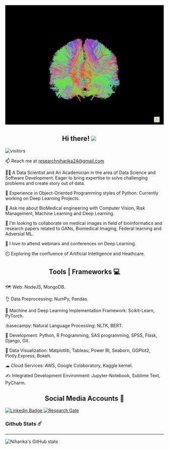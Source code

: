  <img height="380" width="1400" src="https://github.com/niharikatewari/niharikatewari/blob/main/brain.gif" style="max-width: 100%;" data-target="animated-image.originalImage">

<h2 align="center"> Hi there! <img src="https://camo.githubusercontent.com/fb070d9f71a64edbafed08519130d75e7e0a0a69665d50d94ad095157f702e59/68747470733a2f2f6d656469612e67697068792e636f6d2f6d656469612f6d47634e6a736657416a593541455a4e77362f67697068792e676966" data-canonical-src="https://media.giphy.com/media/mGcNjsfWAjY5AEZNw6/giphy.gif" style="width: 50px; display: inline-block;" data-target="animated-image.originalImage"> </h2>

![visitors](https://visitor-badge.glitch.me/badge?page_id=page.id&left_color=black&right_color=blue) 
 
📫 Reach me at researchniharika24@gmail.com
 
👩‍🔬 A Data Scientist and An Academician in the area of Data Science and Software Development. Eager to bring expertise to solve challenging problems and create story out of data.

🌱 Experience in Object-Oriented Programming styles of Python. Currently working on Deep Learning Projects. 

💬 Ask me about BioMedical engineering with Computer Vision, Risk Management, Machine Learning and Deep Learning.

👯 I’m looking to collaborate on medical images in field of bioinformatics and research papers related to GANs, Biomedical Imaging, Federal learning and Adversial ML.

🚀 I love to attend webinars and conferences on Deep Learning.

⏲️ Exploring the confluence of Artificial Intelligence and Heathcare.


<h2 align="center"> Tools | Frameworks 💻 </h2>

🗺️ Web: NodeJS, MongoDB.

👌 Data Preprocessing: NumPy, Pandas.

🧠 Machine and Deep Learning Implementation Framework: Scikit-Learn, PyTorch.

:basecampy: Natural Language Processing: NLTK, BERT. 

🌳 Development: Python, R Programming, SAS programming, SPSS, Flask, Django, Git.

🥇 Data Visualization: Matplotlib, Tableau, Power BI, Seaborn, GGPlot2, Plotly.Express, Bokeh. 

☁ Cloud Services: AWS, Google Colaboratory, Kaggle kernel.

✍️ Integrated Development Environment: Jupyter-Notebook, Sublime Text, PyCharm.

<h2 align="center"> Social Media Accounts 🔗 </h2>

<a href="https://www.linkedin.com/in/niharika-tewari-b29033116/" rel="nofollow">
<img src="https://camo.githubusercontent.com/93ca47e21e17f622a41d26d599e008e4c30b8a322186f18019bc43d54f57b0c9/68747470733a2f2f696d672e736869656c64732e696f2f62616467652f2d4c696e6b6564496e2d3065373661383f7374796c653d666c61742d737175617265266c6f676f3d4c696e6b6564696e266c6f676f436f6c6f723d7768697465" alt="Linkedin Badge" data-canonical-src="https://img.shields.io/badge/-LinkedIn-0e76a8?style=flat-square&amp;logo=Linkedin&amp;logoColor=white" style="max-width: 100%;">
</a>

<a href="https://www.researchgate.net/profile/Niharika-Tewari" rel="nofollow">
<img src="https://camo.githubusercontent.com/58303f0576559ea5bd6dad66e2a43cdab19d1902f1d4bdf693e8c0956dc1b46a/68747470733a2f2f696d672e736869656c64732e696f2f62616467652f576562736974652d3362353939383f7374796c653d666c61742d737175617265266c6f676f3d676f6f676c652d6368726f6d65266c6f676f436f6c6f723d7768697465" alt="Research Gate" data-canonical-src="https://img.shields.io/badge/Website-3b5998?style=flat-square&amp;logo=google-chrome&amp;logoColor=white" style="max-width: 100%;">
</a>

### Github Stats ☄️
________________________________________________________________________________________________________________________________________________________

![Niharika's GitHub stats](https://github-readme-stats.vercel.app/api?username=niharikatewari&show_icons=true&theme=radical)

